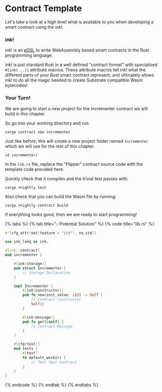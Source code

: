 # Contract Template

Let's take a look at a high level what is available to you when developing a smart contract using the ink!.

### ink! <a id="ink"></a>

ink! is an [eDSL](https://wiki.haskell.org/Embedded_domain_specific_language) to write WebAssembly based smart contracts in the Rust programming language.

ink! is just standard Rust in a well defined "contract format" with specialized `#[ink(...)]` attribute macros. These attribute macros tell ink! what the different parts of your Rust smart contract represent, and ultimately allows ink! to do all the magic needed to create Substrate compatible Wasm bytecodes!

### Your Turn! <a id="your-turn"></a>

We are going to start a new project for the Incrementer contract we will build in this chapter.

So go into your working directory and run:

```text
cargo contract new incrementer
```

Just like before, this will create a new project folder named `incrementer` which we will use for the rest of this chapter.

```text
cd incrementer/
```

In the `lib.rs` file, replace the "Flipper" contract source code with the template code provided here.

Quickly check that it compiles and the trivial test passes with:

```text
cargo +nightly test
```

Also check that you can build the Wasm file by running:

```text
cargo +nightly contract build
```

If everything looks good, then we are ready to start programming!

{% tabs %}
{% tab title="✅Potential Solution" %}
{% code title="lib.rs" %}
```rust
#![cfg_attr(not(feature = "std"), no_std)]

use ink_lang as ink;

#[ink::contract]
mod incrementer {

    #[ink(storage)]
    pub struct Incrementer {
        // Storage Declaration
    }

    impl Incrementer {
        #[ink(constructor)]
        pub fn new(init_value: i32) -> Self {
            // Contract Constructor
            Self{}
        }

        #[ink(message)]
        pub fn get(&self) {
            // Contract Message
        }
    }

    #[cfg(test)]
    mod tests {
        #[test]
        fn default_works() {
            // Test Your Contract
        }
    }
}

```
{% endcode %}
{% endtab %}
{% endtabs %}

